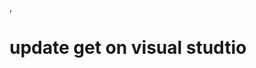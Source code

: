 <!DOCTYPE html>
,<!DOCTYPE html>
<html lang="en">
<head>
    <meta charset="UTF-8">
    <meta http-equiv="X-UA-Compatible" content="IE=edge">
    <meta name="viewport" content="width=device-width, initial-scale=1.0">
    <title>how to update folders on gethub by code</title>
</head>
<body>
    <h1>update get on visual studtio</h1>
</body>
</html>
